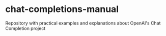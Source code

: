 # chat-completions-manual
Repository with practical examples and explanations about OpenAI's Chat Completion project
